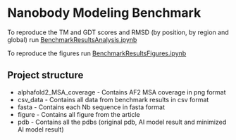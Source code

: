 # Nanobody Modeling Benchmark
To reproduce the TM and GDT scores and RMSD (by position, by region and global) run [BenchmarkResultsAnalysis.ipynb](https://github.com/Valdes-Tresanco-MS/NbModelingBenchmark/blob/main/BenchmarkResultsAnalysis.ipynb)

To reproduce the figures run [BenchmarkResultsFigures.ipynb](https://github.com/Valdes-Tresanco-MS/NbModelingBenchmark/blob/main/BenchmarkResultsFigures.ipynb)

## Project structure
- alphafold2_MSA_coverage - Contains AF2 MSA coverage in png format
- csv_data - Contains all data from benchmark results in csv format
- fasta - Contains each Nb sequence in fasta format
- figure - Contains all figure from the article
- pdb - Contains all the pdbs (original pdb, AI model result and minimized AI model result)


